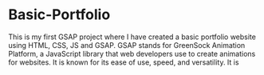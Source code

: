 # Basic-Portfolio
This is my first GSAP project where I have created a basic portfolio website using HTML, CSS, JS and GSAP. GSAP stands for GreenSock Animation Platform, a JavaScript library that web developers use to create animations for websites. It is known for its ease of use, speed, and versatility. It is 
